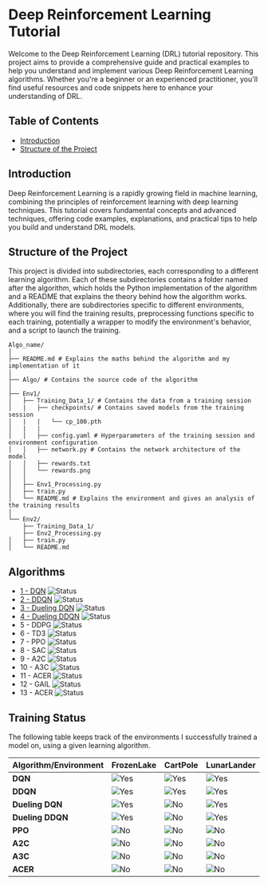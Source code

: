 # Deep Reinforcement Learning Tutorial

Welcome to the Deep Reinforcement Learning (DRL) tutorial repository. This project aims to provide a comprehensive guide and practical examples to help you understand and implement various Deep Reinforcement Learning algorithms. Whether you're a beginner or an experienced practitioner, you'll find useful resources and code snippets here to enhance your understanding of DRL.

## Table of Contents

- [Introduction](#introduction)
- [Structure of the Project](#structure-of-the-project)

## Introduction

Deep Reinforcement Learning is a rapidly growing field in machine learning, combining the principles of reinforcement learning with deep learning techniques. This tutorial covers fundamental concepts and advanced techniques, offering code examples, explanations, and practical tips to help you build and understand DRL models.

## Structure of the Project

This project is divided into subdirectories, each corresponding to a different learning algorithm. Each of these subdirectories contains a folder named after the algorithm, which holds the Python implementation of the algorithm and a README that explains the theory behind how the algorithm works. Additionally, there are subdirectories specific to different environments, where you will find the training results, preprocessing functions specific to each training, potentially a wrapper to modify the environment's behavior, and a script to launch the training.

```
Algo_name/
│
├── README.md # Explains the maths behind the algorithm and my implementation of it
│
├── Algo/ # Contains the source code of the algorithm
│
├── Env1/
│   ├── Training_Data_1/ # Contains the data from a training session
│   |   ├── checkpoints/ # Contains saved models from the training session
│   |   |   └── cp_100.pth
│   |   |
│   │   ├── config.yaml # Hyperparameters of the training session and environment configuration
│   │   ├── network.py # Contains the network architecture of the model
│   │   ├── rewards.txt
│   │   └── rewards.png
│   │
│   ├── Env1_Processing.py
│   ├── train.py
│   └── README.md # Explains the environment and gives an analysis of the training results
│
└── Env2/
    ├── Training_Data_1/
    ├── Env2_Processing.py
│   ├── train.py
│   └── README.md
```

## Algorithms

- [1 - DQN](https://github.com/iamtitouche/DeepRL/tree/main/1-DQN) ![Status](https://img.shields.io/badge/Status-Implemented-brightgreen)
- [2 - DDQN](https://github.com/iamtitouche/DeepRL/tree/main/2-DDQN) ![Status](https://img.shields.io/badge/Status-Implemented-brightgreen)
- [3 - Dueling DQN](https://github.com/iamtitouche/DeepRL/tree/main/3-DuelingDQN) ![Status](https://img.shields.io/badge/Status-Implemented-brightgreen)
- [4 - Dueling DDQN](https://github.com/iamtitouche/DeepRL/tree/main/4-DuelingDQN) ![Status](https://img.shields.io/badge/Status-Implemented-brightgreen)
- 5 - DDPG ![Status](https://img.shields.io/badge/Status-TODO-red)
- 6 - TD3 ![Status](https://img.shields.io/badge/Status-TODO-red)
- 7 - PPO ![Status](https://img.shields.io/badge/Status-TODO-red)
- 8 - SAC ![Status](https://img.shields.io/badge/Status-TODO-red)
- 9 - A2C ![Status](https://img.shields.io/badge/Status-TODO-red)
- 10 - A3C ![Status](https://img.shields.io/badge/Status-TODO-red)
- 11 - ACER ![Status](https://img.shields.io/badge/Status-TODO-red)
- 12 - GAIL ![Status](https://img.shields.io/badge/Status-TODO-red)
- 13 - ACER ![Status](https://img.shields.io/badge/Status-TODO-red)

## Training Status

The following table keeps track of the environments I successfully trained a model on, using a given learning algorithm. 

| Algorithm/Environment | FrozenLake | CartPole | LunarLander |
|-----------------------|------|------|------|
| **DQN**               | ![Yes](https://img.shields.io/badge/Trained-Yes-brightgreen) | ![Yes](https://img.shields.io/badge/Trained-Yes-brightgreen) | ![Yes](https://img.shields.io/badge/Trained-Yes-brightgreen) |
| **DDQN**              | ![Yes](https://img.shields.io/badge/Trained-Yes-brightgreen) | ![Yes](https://img.shields.io/badge/Trained-Yes-brightgreen) | ![Yes](https://img.shields.io/badge/Trained-Yes-brightgreen) |
| **Dueling DQN**       | ![Yes](https://img.shields.io/badge/Trained-Yes-brightgreen) | ![No](https://img.shields.io/badge/Trained-No-red) | ![Yes](https://img.shields.io/badge/Trained-Yes-brightgreen) |
| **Dueling DDQN**      | ![Yes](https://img.shields.io/badge/Trained-Yes-brightgreen) | ![No](https://img.shields.io/badge/Trained-No-red) | ![Yes](https://img.shields.io/badge/Trained-Yes-brightgreen) |
| **PPO**               | ![No](https://img.shields.io/badge/Trained-No-red) | ![No](https://img.shields.io/badge/Trained-No-red) | ![No](https://img.shields.io/badge/Trained-No-red) |
| **A2C**               | ![No](https://img.shields.io/badge/Trained-No-red) | ![No](https://img.shields.io/badge/Trained-No-red) | ![No](https://img.shields.io/badge/Trained-No-red) |
| **A3C**               | ![No](https://img.shields.io/badge/Trained-No-red) | ![No](https://img.shields.io/badge/Trained-No-red) | ![No](https://img.shields.io/badge/Trained-No-red) |
| **ACER**              | ![No](https://img.shields.io/badge/Trained-No-red) | ![No](https://img.shields.io/badge/Trained-No-red) | ![No](https://img.shields.io/badge/Trained-No-red) |
